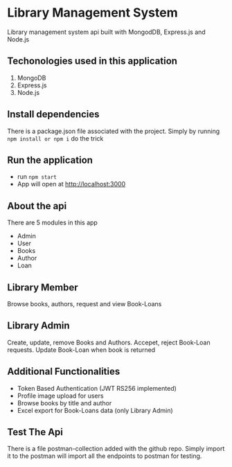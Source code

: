 # Library Management System

Library management system api built with MongodDB, Express.js and Node.js

## Techonologies used in this application

1. MongoDB
2. Express.js
3. Node.js

## Install dependencies

There is a package.json file associated with the project. Simply by running 
`npm install or npm i` do the trick

## Run the application

- run `npm start`
- App will open at [http://localhost:3000](http://localhost:3000)

## About the api

There are 5 modules in this app

- Admin
- User
- Books
- Author
- Loan

## Library Member

Browse books, authors, request and view Book-Loans

## Library Admin

Create, update, remove Books and Authors. Accepet, reject Book-Loan requests. Update Book-Loan when book is returned

## Additional Functionalities
- Token Based Authentication (JWT RS256 implemented)
- Profile image upload for users
- Browse books by title and author
- Excel export for Book-Loans data (only Library Admin)


## Test The Api
There is a file postman-collection added with the github repo. Simply import it to the postman will import all the 
endpoints to postman for testing.
